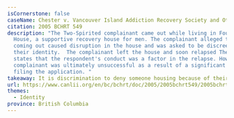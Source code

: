 ```yaml
---
isCornerstone: false
caseName: Chester v. Vancouver Island Addiction Recovery Society and Others
citation: 2005 BCHRT 549
description: "The Two-Spirited complainant came out while living in Foundation
  House, a supportive recovery house for men. The complainant alleged that
  coming out caused disruption in the house and was asked to be discreet about
  their identity.  The complainant left the house and soon relapsed The Tribunal
  states that the respondent's conduct was a factor in the relapse. However, the
  complainant was ultimately unsuccessful as a result of a significant delay in
  filing the application. "
takeaway: It is discrimination to deny someone housing because of their gender.
url: https://www.canlii.org/en/bc/bchrt/doc/2005/2005bchrt549/2005bchrt549.html?resultIndex=1
themes:
  - Identity
province: British Columbia
---
```

